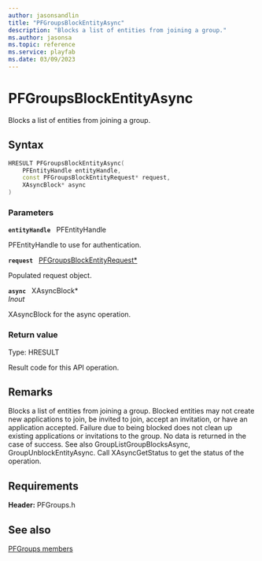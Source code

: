 ```yaml
---
author: jasonsandlin
title: "PFGroupsBlockEntityAsync"
description: "Blocks a list of entities from joining a group."
ms.author: jasonsa
ms.topic: reference
ms.service: playfab
ms.date: 03/09/2023
---
```


# PFGroupsBlockEntityAsync  

Blocks a list of entities from joining a group.  

## Syntax  
  
```cpp
HRESULT PFGroupsBlockEntityAsync(  
    PFEntityHandle entityHandle,  
    const PFGroupsBlockEntityRequest* request,  
    XAsyncBlock* async  
)  
```  
  
### Parameters  
  
**`entityHandle`** &nbsp; PFEntityHandle  
  
PFEntityHandle to use for authentication.  
  
**`request`** &nbsp; [PFGroupsBlockEntityRequest*](../../pfgroupstypes/structs/pfgroupsblockentityrequest.md)  
  
Populated request object.  
  
**`async`** &nbsp; XAsyncBlock*  
*_Inout_*  
  
XAsyncBlock for the async operation.  
  
  
### Return value
Type: HRESULT
  
Result code for this API operation.
  
## Remarks  
  
Blocks a list of entities from joining a group. Blocked entities may not create new applications to join, be invited to join, accept an invitation, or have an application accepted. Failure due to being blocked does not clean up existing applications or invitations to the group. No data is returned in the case of success. See also GroupListGroupBlocksAsync, GroupUnblockEntityAsync. Call XAsyncGetStatus to get the status of the operation.
  
## Requirements  
  
**Header:** PFGroups.h
  
## See also  
[PFGroups members](../pfgroups_members.md)  

  
  
